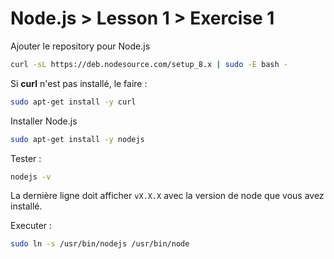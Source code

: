 # Node.js > Lesson 1 > Exercise 1

Ajouter le repository pour Node.js
```bash
curl -sL https://deb.nodesource.com/setup_8.x | sudo -E bash -
```

Si **curl** n'est pas installé, le faire : 
```bash
sudo apt-get install -y curl
```

Installer Node.js
```bash
sudo apt-get install -y nodejs
```

Tester :
```bash
nodejs -v
```

La dernière ligne doit afficher `vX.X.X` avec la version de node que vous avez installé.

Executer : 
```bash
sudo ln -s /usr/bin/nodejs /usr/bin/node
```
